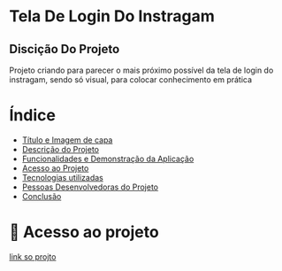 <h1 style="center">Tela De Login Do Instragam</h1>

<h2>Discição Do Projeto</h2>
<p>Projeto criando para parecer o mais próximo possível da tela de login do instragam, sendo só visual, para colocar conhecimento em prática </p>

# Índice 

* [Título e Imagem de capa](#Título-e-Imagem-de-capa)
* [Descrição do Projeto](#descrição-do-projeto)
* [Funcionalidades e Demonstração da Aplicação](#funcionalidades-e-demonstração-da-aplicação)
* [Acesso ao Projeto](#acesso-ao-projeto)
* [Tecnologias utilizadas](#tecnologias-utilizadas)
* [Pessoas Desenvolvedoras do Projeto](#pessoas-desenvolvedoras)
* [Conclusão](#conclusão)

# 📁 Acesso ao projeto
<a href="https://yurifernand.github.io/Site_Copia_Instragam/"> link so projto</a>



